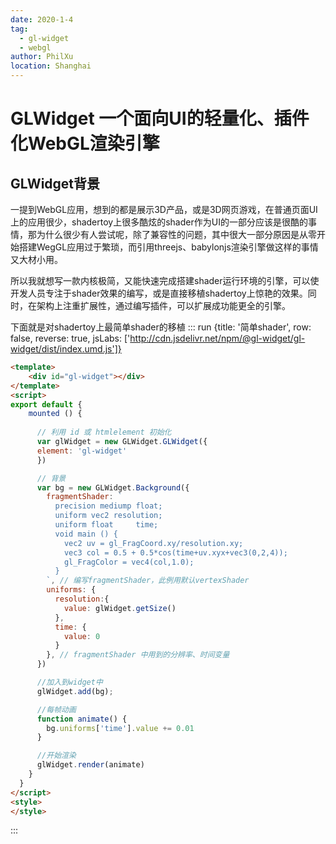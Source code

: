 ```yaml
---
date: 2020-1-4
tag:
  - gl-widget
  - webgl
author: PhilXu
location: Shanghai  
---
```


# GLWidget  一个面向UI的轻量化、插件化WebGL渲染引擎
## GLWidget背景
一提到WebGL应用，想到的都是展示3D产品，或是3D网页游戏，在普通页面UI上的应用很少，shadertoy上很多酷炫的shader作为UI的一部分应该是很酷的事情，那为什么很少有人尝试呢，除了兼容性的问题，其中很大一部分原因是从零开始搭建WegGL应用过于繁琐，而引用threejs、babylonjs渲染引擎做这样的事情又大材小用。

所以我就想写一款内核极简，又能快速完成搭建shader运行环境的引擎，可以使开发人员专注于shader效果的编写，或是直接移植shadertoy上惊艳的效果。同时，在架构上注重扩展性，通过编写插件，可以扩展成功能更全的引擎。

下面就是对shadertoy上最简单shader的移植
::: run {title: '简单shader', row: false, reverse: true, jsLabs: ['http://cdn.jsdelivr.net/npm/@gl-widget/gl-widget/dist/index.umd.js']}
```html
<template>
    <div id="gl-widget"></div>
</template>
<script>
export default {
    mounted () {
      
      // 利用 id 或 htmlelement 初始化
      var glWidget = new GLWidget.GLWidget({
      element: 'gl-widget'
      })

      // 背景
      var bg = new GLWidget.Background({
        fragmentShader: `
          precision mediump float;
          uniform vec2 resolution;
          uniform float     time; 
          void main () {
            vec2 uv = gl_FragCoord.xy/resolution.xy;   
            vec3 col = 0.5 + 0.5*cos(time+uv.xyx+vec3(0,2,4));
            gl_FragColor = vec4(col,1.0);
          }
        `, // 编写fragmentShader，此例用默认vertexShader
        uniforms: {
          resolution:{
            value: glWidget.getSize()
          },
          time: {
            value: 0
          }
        }, // fragmentShader 中用到的分辨率、时间变量
      })

      //加入到widget中
      glWidget.add(bg);

      //每帧动画
      function animate() {
        bg.uniforms['time'].value += 0.01
      }

      //开始渲染
      glWidget.render(animate)
    }
  }
</script> 
<style>
</style>
```
:::


